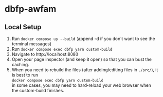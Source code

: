 # dbfp-awfam

## Local Setup

1. Run `docker compose up --build` (append -d if you don't want to see the terminal messages)
1. Run `docker compose exec dbfp yarn custom-build`
1. Navigate to http://localhost:8080
1. Open your page inspector (and keep it open) so that you can bust the caching.
1. When you need to rebuild the files (after adding/editing files in `./src/`), it is best to run  
    `docker compose exec dbfp yarn custom-build`  
    in some cases, you may need to hard-reload your web browser when the custom-build finishes.
